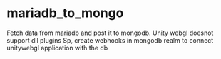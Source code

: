 # mariadb_to_mongo

Fetch data from mariadb and post it to mongodb.
Unity webgl doesnot support dll plugins
Sp, create webhooks in mongodb realm to connect unitywebgl application with the db
